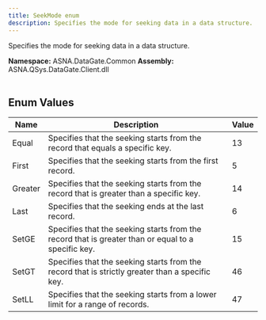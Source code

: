 ```yaml
---
title: SeekMode enum
description: Specifies the mode for seeking data in a data structure.
---
```


Specifies the mode for seeking data in a data structure.

**Namespace:** ASNA.DataGate.Common
**Assembly:** ASNA.QSys.DataGate.Client.dll
<br>
<br>

## Enum Values

| Name | Description | Value
| --- | --- | --- 
| Equal | Specifies that the seeking starts from the record that equals a specific key. | 13 |
| First | Specifies that the seeking starts from the first record. | 5 |
| Greater | Specifies that the seeking starts from the record that is greater than a specific key. | 14 |
| Last | Specifies that the seeking ends at the last record. | 6 |
| SetGE | Specifies that the seeking starts from the record that is greater than or equal to a specific key. | 15 |
| SetGT | Specifies that the seeking starts from the record that is strictly greater than a specific key. | 46 |
| SetLL | Specifies that the seeking starts from a lower limit for a range of records. | 47 |
